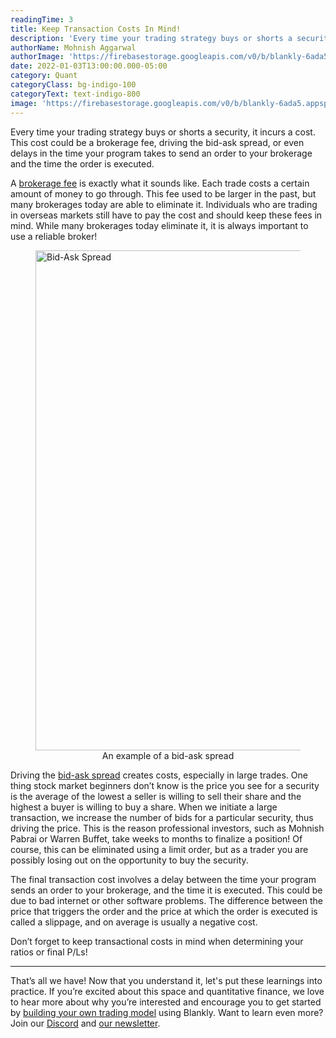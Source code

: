 ```yaml
---
readingTime: 3
title: Keep Transaction Costs In Mind!
description: 'Every time your trading strategy buys or shorts a security, it incurs a cost. This cost could be a brokerage fee, driving the bid-ask spread, or even delays in the time your program takes to send an order to your brokerage and the time the order is executed...'
authorName: Mohnish Aggarwal
authorImage: 'https://firebasestorage.googleapis.com/v0/b/blankly-6ada5.appspot.com/o/blog%2Fauthors%2FIMG_7346_Facetune_16-07-2020-21-17-31.jpg?alt=media&token=4308860f-7301-42a0-bc15-1a744bfffd89'
date: 2022-01-03T13:00:00.000-05:00
category: Quant
categoryClass: bg-indigo-100
categoryText: text-indigo-800
image: 'https://firebasestorage.googleapis.com/v0/b/blankly-6ada5.appspot.com/o/blog%2Fimages%2Fbid-ask-spread.png?alt=media&token=05b81e3b-9b42-4ed9-8f24-ea7bf3b12016'
---
```


Every time your trading strategy buys or shorts a security, it incurs a cost. This cost could be a brokerage fee, driving the bid-ask spread, or even delays in the time your program takes to send an order to your brokerage and the time the order is executed.

A [brokerage fee](https://www.investopedia.com/articles/active-trading/022315/how-brokerage-fees-work.asp) is exactly what it sounds like. Each trade costs a certain amount of money to go through. This fee used to be larger in the past, but many brokerages today are able to eliminate it. Individuals who are trading in overseas markets still have to pay the cost and should keep these fees in mind. While many brokerages today eliminate it, it is always important to use a reliable broker!

<figure>
    <img src="https://firebasestorage.googleapis.com/v0/b/blankly-6ada5.appspot.com/o/blog%2Fimages%2Fbid-ask-spread.png?alt=media&token=05b81e3b-9b42-4ed9-8f24-ea7bf3b12016" alt="Bid-Ask Spread" width="800">
    <figcaption align="center">An example of a bid-ask spread</figcaption>
</figure>

Driving the [bid-ask spread](https://www.investopedia.com/terms/b/bid-askspread.asp) creates costs, especially in large trades. One thing stock market beginners don’t know is the price you see for a security is the average of the lowest a seller is willing to sell their share and the highest a buyer is willing to buy a share. When we initiate a large transaction, we increase the number of bids for a particular security, thus driving the price. This is the reason professional investors, such as Mohnish Pabrai or Warren Buffet, take weeks to months to finalize a position! Of course, this can be eliminated using a limit order, but as a trader you are possibly losing out on the opportunity to buy the security.

The final transaction cost involves a delay between the time your program sends an order to your brokerage, and the time it is executed. This could be due to bad internet or other software problems. The difference between the price that triggers the order and the price at which the order is executed is called a slippage, and on average is usually a negative cost.

Don’t forget to keep transactional costs in mind when determining your ratios or final P/Ls!

<hr>

That’s all we have! Now that you understand it, let's put these learnings into practice. If you’re excited about this space and quantitative finance, we love to hear more about why you’re interested and encourage you to get started by [building your own trading model](https://docs.blankly.finance/examples/rsi) using Blankly. Want to learn even more? Join our [Discord](https://discord.gg/xJAjGEAXNS) and [our newsletter](https://blankly.substack.com).
